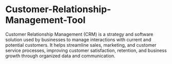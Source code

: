 # Customer-Relationship-Management-Tool
Customer Relationship Management (CRM) is a strategy and software solution used by businesses to manage interactions with current and potential customers. It helps streamline sales, marketing, and customer service processes, improving customer satisfaction, retention, and business growth through organized data and communication.
